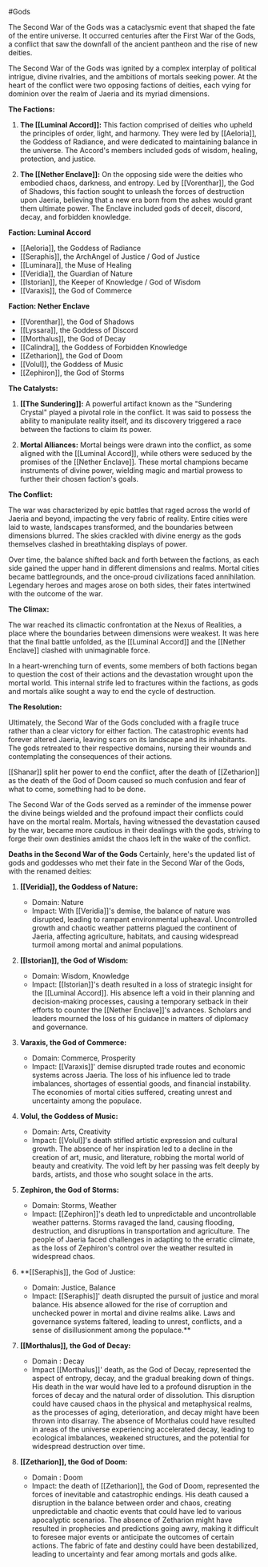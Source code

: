 #Gods 

The Second War of the Gods was a cataclysmic event that shaped the fate of the entire universe. It occurred centuries after the First War of the Gods, a conflict that saw the downfall of the ancient pantheon and the rise of new deities.

The Second War of the Gods was ignited by a complex interplay of political intrigue, divine rivalries, and the ambitions of mortals seeking power. At the heart of the conflict were two opposing factions of deities, each vying for dominion over the realm of Jaeria and its myriad dimensions.

**The Factions:**

1. **The [[Luminal Accord]]:** This faction comprised of deities who upheld the principles of order, light, and harmony. They were led by [[Aeloria]], the Goddess of Radiance, and were dedicated to maintaining balance in the universe. The Accord's members included gods of wisdom, healing, protection, and justice.

2. **The [[Nether Enclave]]:** On the opposing side were the deities who embodied chaos, darkness, and entropy. Led by [[Vorenthar]], the God of Shadows, this faction sought to unleash the forces of destruction upon Jaeria, believing that a new era born from the ashes would grant them ultimate power. The Enclave included gods of deceit, discord, decay, and forbidden knowledge.

**Faction: Luminal Accord**

- [[Aeloria]], the Goddess of Radiance
- [[Seraphis]], the ArchAngel of Justice / God of Justice
- [[Luminara]], the Muse of Healing
- [[Veridia]], the Guardian of Nature
- [[Istorian]], the Keeper of Knowledge / God of Wisdom
- [[Varaxis]], the God of Commerce

**Faction: Nether Enclave**

- [[Vorenthar]], the God of Shadows
- [[Lyssara]], the Goddess of Discord
- [[Morthalus]], the God of Decay
- [[Calindra]], the Goddess of Forbidden Knowledge
- [[Zetharion]], the God of Doom
- [[Volul]], the Goddess of Music
- [[Zephiron]], the God of Storms

**The Catalysts:**

1. **[[The Sundering]]:** A powerful artifact known as the "Sundering Crystal" played a pivotal role in the conflict. It was said to possess the ability to manipulate reality itself, and its discovery triggered a race between the factions to claim its power.

2. **Mortal Alliances:** Mortal beings were drawn into the conflict, as some aligned with the [[Luminal Accord]], while others were seduced by the promises of the [[Nether Enclave]]. These mortal champions became instruments of divine power, wielding magic and martial prowess to further their chosen faction's goals.

**The Conflict:**

The war was characterized by epic battles that raged across the world of Jaeria and beyond, impacting the very fabric of reality. Entire cities were laid to waste, landscapes transformed, and the boundaries between dimensions blurred. The skies crackled with divine energy as the gods themselves clashed in breathtaking displays of power.

Over time, the balance shifted back and forth between the factions, as each side gained the upper hand in different dimensions and realms. Mortal cities became battlegrounds, and the once-proud civilizations faced annihilation. Legendary heroes and mages arose on both sides, their fates intertwined with the outcome of the war.

**The Climax:**

The war reached its climactic confrontation at the Nexus of Realities, a place where the boundaries between dimensions were weakest. It was here that the final battle unfolded, as the [[Luminal Accord]] and the [[Nether Enclave]] clashed with unimaginable force.

In a heart-wrenching turn of events, some members of both factions began to question the cost of their actions and the devastation wrought upon the mortal world. This internal strife led to fractures within the factions, as gods and mortals alike sought a way to end the cycle of destruction.

**The Resolution:**

Ultimately, the Second War of the Gods concluded with a fragile truce rather than a clear victory for either faction. The catastrophic events had forever altered Jaeria, leaving scars on its landscape and its inhabitants. The gods retreated to their respective domains, nursing their wounds and contemplating the consequences of their actions.

[[Shanar]] split her power to end the conflict, after the death of [[Zetharion]] as the death of the God of Doom caused so much confusion and fear of what to come, something had to be done.

The Second War of the Gods served as a reminder of the immense power the divine beings wielded and the profound impact their conflicts could have on the mortal realm. Mortals, having witnessed the devastation caused by the war, became more cautious in their dealings with the gods, striving to forge their own destinies amidst the chaos left in the wake of the conflict.

**Deaths in the Second War of the Gods**
Certainly, here's the updated list of gods and goddesses who met their fate in the Second War of the Gods, with the renamed deities:

1. **[[Veridia]], the Goddess of Nature:**
   - Domain: Nature
   - Impact: With [[Veridia]]'s demise, the balance of nature was disrupted, leading to rampant environmental upheaval. Uncontrolled growth and chaotic weather patterns plagued the continent of Jaeria, affecting agriculture, habitats, and causing widespread turmoil among mortal and animal populations.

2. **[[Istorian]], the God of Wisdom:**
   - Domain: Wisdom, Knowledge
   - Impact: [[Istorian]]'s death resulted in a loss of strategic insight for the [[Luminal Accord]]. His absence left a void in their planning and decision-making processes, causing a temporary setback in their efforts to counter the [[Nether Enclave]]'s advances. Scholars and leaders mourned the loss of his guidance in matters of diplomacy and governance.

3. **Varaxis, the God of Commerce:**
   - Domain: Commerce, Prosperity
   - Impact: [[Varaxis]]' demise disrupted trade routes and economic systems across Jaeria. The loss of his influence led to trade imbalances, shortages of essential goods, and financial instability. The economies of mortal cities suffered, creating unrest and uncertainty among the populace.

4. **Volul, the Goddess of Music:**
   - Domain: Arts, Creativity
   - Impact: [[Volul]]'s death stifled artistic expression and cultural growth. The absence of her inspiration led to a decline in the creation of art, music, and literature, robbing the mortal world of beauty and creativity. The void left by her passing was felt deeply by bards, artists, and those who sought solace in the arts.

5. **Zephiron, the God of Storms:**
   - Domain: Storms, Weather
   - Impact: [[Zephiron]]'s death led to unpredictable and uncontrollable weather patterns. Storms ravaged the land, causing flooding, destruction, and disruptions in transportation and agriculture. The people of Jaeria faced challenges in adapting to the erratic climate, as the loss of Zephiron's control over the weather resulted in widespread chaos.

6. **[[Seraphis]], the God of Justice:
   - Domain: Justice, Balance
   - Impact: [[Seraphis]]' death disrupted the pursuit of justice and moral balance. His absence allowed for the rise of corruption and unchecked power in mortal and divine realms alike. Laws and governance systems faltered, leading to unrest, conflicts, and a sense of disillusionment among the populace.**
   
7. **[[Morthalus]], the God of Decay:**
   - Domain : Decay
   - Impact [[Morthalus]]' death, as the God of Decay, represented the aspect of entropy, decay, and the gradual breaking down of things. His death in the war would have led to a profound disruption in the forces of decay and the natural order of dissolution. This disruption could have caused chaos in the physical and metaphysical realms, as the processes of aging, deterioration, and decay might have been thrown into disarray. The absence of Morthalus could have resulted in areas of the universe experiencing accelerated decay, leading to ecological imbalances, weakened structures, and the potential for widespread destruction over time.

8. **[[Zetharion]], the God of Doom:**
   - Domain : Doom
   - Impact: the death of [[Zetharion]], the God of Doom, represented the forces of inevitable and catastrophic endings. His death caused a disruption in the balance between order and chaos, creating unpredictable and chaotic events that could have led to various apocalyptic scenarios. The absence of Zetharion might have resulted in prophecies and predictions going awry, making it difficult to foresee major events or anticipate the outcomes of certain actions. The fabric of fate and destiny could have been destabilized, leading to uncertainty and fear among mortals and gods alike.

